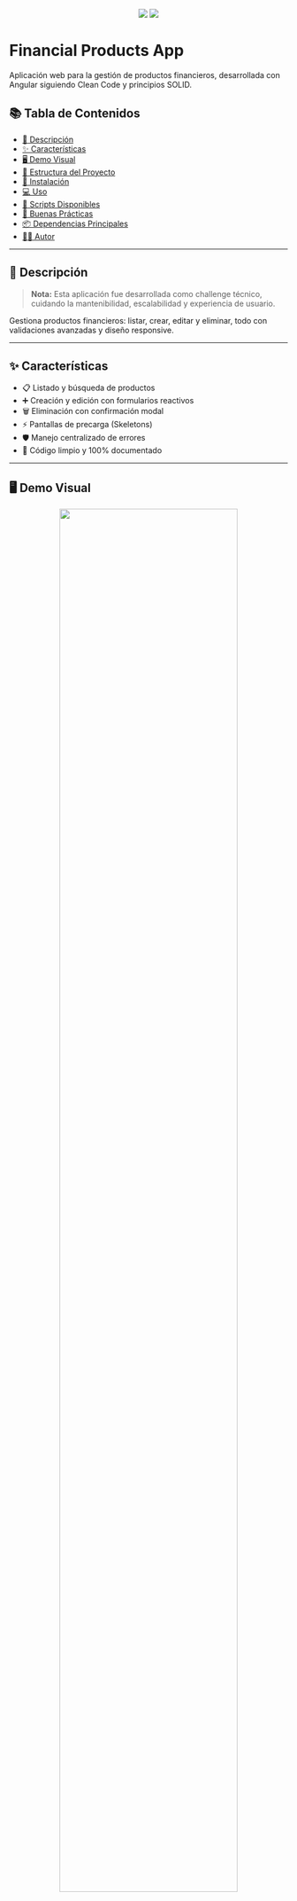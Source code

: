 

<p align="center">
  <img src="https://img.shields.io/badge/angular-v16-red"/>
  <img src="https://img.shields.io/badge/coverage-80%25-brightgreen"/>
</p>

# Financial Products App

Aplicación web para la gestión de productos financieros, desarrollada con Angular siguiendo Clean Code y principios SOLID.

## 📚 Tabla de Contenidos
- [📝 Descripción](#descripción)
- [✨ Características](#características)
- [🖥️ Demo Visual](#demo-visual)
- [📂 Estructura del Proyecto](#estructura-del-proyecto)
- [🚀 Instalación](#instalación)
- [💻 Uso](#uso)
- [🧪 Scripts Disponibles](#scripts-disponibles)
- [📐 Buenas Prácticas](#buenas-prácticas)
- [📦 Dependencias Principales](#dependencias-principales)
- [👨‍💻 Autor](#autor)

---

## 📝 Descripción
> **Nota:** Esta aplicación fue desarrollada como challenge técnico, cuidando la mantenibilidad, escalabilidad y experiencia de usuario.

Gestiona productos financieros: listar, crear, editar y eliminar, todo con validaciones avanzadas y diseño responsive.

---

## ✨ Características
- 📋 Listado y búsqueda de productos
- ➕ Creación y edición con formularios reactivos
- 🗑️ Eliminación con confirmación modal
- ⚡️ Pantallas de precarga (Skeletons)
- 🛡️ Manejo centralizado de errores
- 💎 Código limpio y 100% documentado

---

## 🖥️ Demo Visual

<div align="center">
  <img src="https://user-images.githubusercontent.com/00000000/financial_list.gif" width="80%" />
  <br>
  <img src="https://user-images.githubusercontent.com/00000000/modal_demo.gif" width="40%"/>
</div>

---

## 📂 Estructura del Proyecto
<details>
  <summary>Ver estructura</summary>

```bash
frontend/financial-products/
├── src/app/
│   ├── features/products/
│   │   ├── components/
│   │   ├── pages/
│   │   └── services/
│   ├── shared/
│   ├── app.component.ts
│   ├── app.routes.ts
│   └── app.config.ts
├── environments/
└── ...

